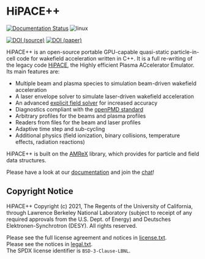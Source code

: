 # HiPACE++

[![Documentation Status](https://readthedocs.org/projects/hipace/badge/?version=latest)](https://hipace.readthedocs.io/en/latest/?badge=latest)
![linux](https://github.com/Hi-PACE/hipace/workflows/linux/badge.svg?branch=development&event=push)
<!-- ![macOS](https://github.com/Hi-PACE/hipace/workflows/macos/badge.svg?branch=development&event=push) -->
[![DOI (source)](https://img.shields.io/badge/DOI%20(source)-10.5281/zenodo.5358483-blue.svg)](https://doi.org/10.5281/zenodo.5358483)
[![DOI (paper)](https://img.shields.io/badge/DOI%20(paper)-10.1016/j.cpc.2022.108421-blue.svg)](https://doi.org/10.1016/j.cpc.2022.108421)

HiPACE++ is an open-source portable GPU-capable quasi-static particle-in-cell code for wakefield acceleration written in C++.
It is a full re-writing of the legacy code [HiPACE](http://dx.doi.org/10.1088/0741-3335/56/8/084012), the Highly efficient Plasma ACcelerator Emulator.
Its main features are:
 - Multiple beam and plasma species to simulation beam-driven wakefield acceleration
 - A laser envelope solver to simulate laser-driven wakefield acceleration
 - An advanced [explicit field solver](https://doi.org/10.1103/PhysRevAccelBeams.25.104603) for increased accuracy
 - Diagnostics compliant with the [openPMD standard](https://github.com/openPMD/openPMD-standard)
 - Arbitrary profiles for the beams and plasma profiles
 - Readers from files for the beam and laser profiles
 - Adaptive time step and sub-cycling
 - Additional physics (field ionization, binary collisions, temperature effects, radiation reactions)

HiPACE++ is built on the [AMReX](https://amrex-codes.github.io) library, which provides for particle and field data structures.

Please have a look at our [documentation](https://hipace.readthedocs.io) and join the [chat](https://hipace.readthedocs.io/en/latest/run/chat.html)!

## Copyright Notice

HiPACE++ Copyright (c) 2021, The Regents of the University of California,
through Lawrence Berkeley National Laboratory (subject to receipt of
any required approvals from the U.S. Dept. of Energy) and Deutsches
Elektronen-Synchrotron (DESY). All rights reserved.

Please see the full license agreement and notices in [license.txt](license.txt).  
Please see the notices in [legal.txt](legal.txt).  
The SPDX license identifier is `BSD-3-Clause-LBNL`.
